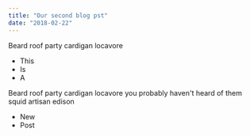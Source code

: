 ```yaml
---
title: "Our second blog pst"
date: "2018-02-22"
---
```


Beard roof party cardigan locavore
* This
* Is
* A

Beard roof party cardigan locavore you probably haven't heard of them squid artisan edison 

* New
* Post
